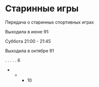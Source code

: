 # Старинные игры

Передача о старинных спортивных играх

Выходила в июне 91:

Суббота 21:00 - 21:45

Выходила в октябре 91

.   .   .   .   .   6
-   -   -   10
